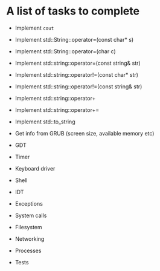 # A list of tasks to complete

- Implement `cout`

- Implement std::String::operator=(const char* s)
- Implement std::String::operator=(char c)
- Implement std::string::operator=(const string& str)

- Implement std::string::operator!=(const char* str)
- Implement std::string::operator!=(const string& str)

- Implement std::string::operator+
- Implement std::string::operator+=

- Implement std::to_string

- Get info from GRUB (screen size, available memory etc)
- GDT
- Timer
- Keyboard driver
- Shell
- IDT
- Exceptions
- System calls
- Filesystem
- Networking
- Processes
- Tests
